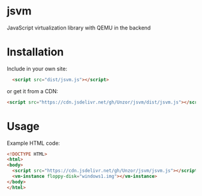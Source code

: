 # jsvm
JavaScript virtualization library with QEMU in the backend

# Installation
Include in your own site:
```html
  <script src="dist/jsvm.js"></script>
```
or get it from a CDN:
```html
<script src="https://cdn.jsdelivr.net/gh/Unzor/jsvm/dist/jsvm.js"></script>
```

# Usage
Example HTML code:
```html
<!DOCTYPE HTML>
<html>
<body>
  <script src="https://cdn.jsdelivr.net/gh/Unzor/jsvm/jsvm.js"></script>
  <vm-instance floppy-disk="windows1.img"></vm-instance>
</body>
</html>
```

